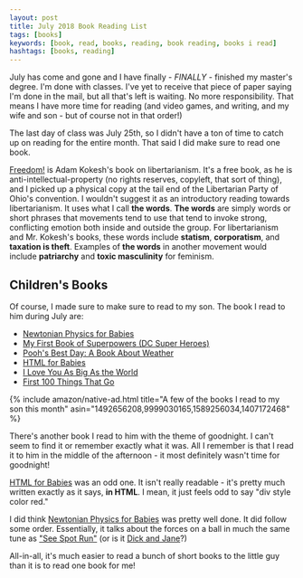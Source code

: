 ```yaml
---
layout: post
title: July 2018 Book Reading List
tags: [books]
keywords: [book, read, books, reading, book reading, books i read]
hashtags: [books, reading]
---
```


July has come and gone and I have finally - *FINALLY* - finished my master's degree. I'm done with classes. I've yet to receive that piece of paper saying I'm done in the mail, but all that's left is waiting. No more responsibility. That means I have more time for reading (and video games, and writing, and my wife and son - but of course not in that order!)

The last day of class was July 25th, so I didn't have a ton of time to catch up on reading for the entire month. That said I did make sure to read one book.

[Freedom!](https://thefreedomline.com/) is Adam Kokesh's book on libertarianism. It's a free book, as he is anti-intellectual-property (no rights reserves, copyleft, that sort of thing), and I picked up a physical copy at the tail end of the Libertarian Party of Ohio's convention. I wouldn't suggest it as an introductory reading towards libertarianism. It uses what I call **the words**. **The words** are simply words or short phrases that movements tend to use that tend to invoke strong, conflicting emotion both inside and outside the group. For libertarianism and Mr. Kokesh's books, these words include **statism**, **corporatism**, and **taxation is theft**. Examples of **the words** in another movement would include **patriarchy** and **toxic masculinity** for feminism.

## Children's Books

Of course, I made sure to make sure to read to my son. The book I read to him during July are:

* [Newtonian Physics for Babies](https://www.amazon.com/Newtonian-Physics-Babies-Baby-University/dp/1492656208/?tag=hendrixjoseph-20)
* [My First Book of Superpowers (DC Super Heroes)](https://www.amazon.com/First-Book-Superpowers-Super-Heroes/dp/1941367070/?tag=hendrixjoseph-20)
* [Pooh's Best Day: A Book About Weather](https://www.amazon.com/Poohs-Best-Day-Weather-Disney/dp/9999030165/?tag=hendrixjoseph-20)
* [HTML for Babies](https://www.amazon.com/HTML-Babies-Code-Sterling-Childrens/dp/1454921552/?tag=hendrixjoseph-20)
* [I Love You As Big As the World](https://www.amazon.com/Love-You-As-Big-World/dp/1589256034/?tag=hendrixjoseph-20)
* [First 100 Things That Go](https://www.amazon.com/First-100-Touch-Lift-Scholastic/dp/1407172468/?tag=hendrixjoseph-20)

{% include amazon/native-ad.html title="A few of the books I read to my son this month" asin="1492656208,9999030165,1589256034,1407172468" %}

There's another book I read to him with the theme of goodnight. I can't seem to find it or remember exactly what it was. All I remember is that I read it to him in the middle of the afternoon - it most definitely wasn't time for goodnight!

[HTML for Babies](https://www.amazon.com/HTML-Babies-Code-Sterling-Childrens/dp/1454921552/?tag=hendrixjoseph-20) was an odd one. It isn't really readable - it's pretty much written exactly as it says, **in HTML**. I mean, it just feels odd to say "div style color red."

I did think [Newtonian Physics for Babies](https://www.amazon.com/Newtonian-Physics-Babies-Baby-University/dp/1492656208/?tag=hendrixjoseph-20) was pretty well done. It did follow some order. Essentially, it talks about the forces on a ball in much the same tune as ["See Spot Run"](https://www.amazon.com/Wheres-Spot-Eric-Hill/dp/0399240462/?tag=hendrixjoseph-20) (or is it [Dick and Jane](https://www.amazon.com/Dick-Jane-Go-ebook/dp/B00GMYSCEE/?tag=hendrixjoseph-20)?)

All-in-all, it's much easier to read a bunch of short books to the little guy than it is to read one book for me!